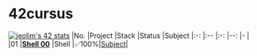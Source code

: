 # 42cursus
[![jeolim's 42 stats](https://badge42.vercel.app/api/v2/cl7ri80tg00060gjulxlz05v0/stats?cursusId=21&coalitionId=87)](https://github.com/JaeSeoKim/badge42)
|No.	|Project							|Stack    |Status   |Subject
|:-:  |:--								  |:-:		  |--:      |-    |
|01	  |[**Shell 00**](./shell00)	|Shell		|✅100%|[Subject](./shell00/resource/shell00.pdf)|
